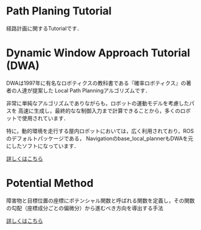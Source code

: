 # Path Planing Tutorial
経路計画に関するTutorialです．

# Dynamic Window Approach Tutorial (DWA)

DWAは1997年に有名なロボティクスの教科書である『確率ロボティクス』の著者の人達が提案した
Local Path Planningアルゴリズムです．

非常に単純なアルゴリズムでありながらも，ロボットの運動モデルを考慮したパスを
高速に生成し，最終的なな制御入力まで計算できることから，多くのロボットで使用されています．

特に，動的環境を走行する屋内ロボットにおいては，広く利用されており，ROSのデフォルトパッケージである，
Navigationのbase_local_plannerもDWAを元にしたソフトになっています．

[詳しくはこちら](dwa_tutorial)

# Potential Method

障害物と目標位置の座標にポテンシャル関数と呼ばれる関数を定義し，その関数の勾配（座標成分ごとの偏微分）から進むべき方向を導出する手法  

[詳しくはこちら](potential_method)  
